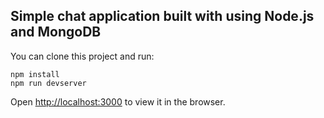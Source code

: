 ## Simple chat application built with using Node.js and MongoDB

You can clone this project and run:

    npm install
    npm run devserver

Open [http://localhost:3000](http://localhost:3000) to view it in the browser.
